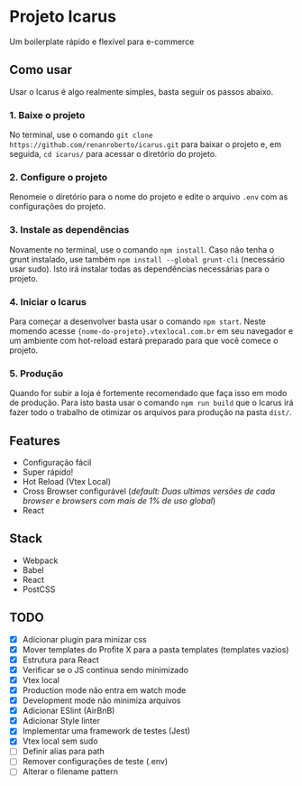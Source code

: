 # Projeto Icarus

Um boilerplate rápido e flexível para e-commerce

## Como usar

Usar o Icarus é algo realmente simples, basta seguir os passos abaixo.

### 1. Baixe o projeto

No terminal, use o comando `git clone https://github.com/renanroberto/icarus.git` para baixar o projeto e, em seguida, `cd icarus/` para acessar o diretório do projeto.

### 2. Configure o projeto

Renomeie o diretório para o nome do projeto e edite o arquivo `.env` com as configurações do projeto.

### 3. Instale as dependências

Novamente no terminal, use o comando `npm install`. Caso não tenha o grunt instalado, use também `npm install --global grunt-cli` (necessário usar sudo). Isto irá instalar todas as dependências necessárias para o projeto.

### 4. Iniciar o Icarus

Para começar a desenvolver basta usar o comando `npm start`. Neste momendo acesse `{nome-do-projeto}.vtexlocal.com.br` em seu navegador e um ambiente com hot-reload estará preparado para que você comece o projeto.

### 5. Produção

Quando for subir a loja é fortemente recomendado que faça isso em modo de produção. Para isto basta usar o comando `npm run build` que o Icarus irá fazer todo o trabalho de otimizar os arquivos para produção na pasta `dist/`.

## Features

- Configuração fácil
- Super rápido!
- Hot Reload (Vtex Local)
- Cross Browser configurável (*default: Duas ultimas versões de cada browser e browsers com mais de 1% de uso global*)
- React

## Stack

- Webpack
- Babel
- React
- PostCSS

## TODO

- [x] Adicionar plugin para minizar css
- [x] Mover templates do Profite X para a pasta templates (templates vazios)
- [x] Estrutura para React
- [x] Verificar se o JS continua sendo minimizado
- [x] Vtex local
- [x] Production mode não entra em watch mode
- [x] Development mode não minimiza arquivos
- [x] Adicionar ESlint (AirBnB)
- [x] Adicionar Style linter
- [x] Implementar uma framework de testes (Jest)
- [x] Vtex local sem sudo
- [ ] Definir alias para path
- [ ] Remover configurações de teste (.env)
- [ ] Alterar o filename pattern
